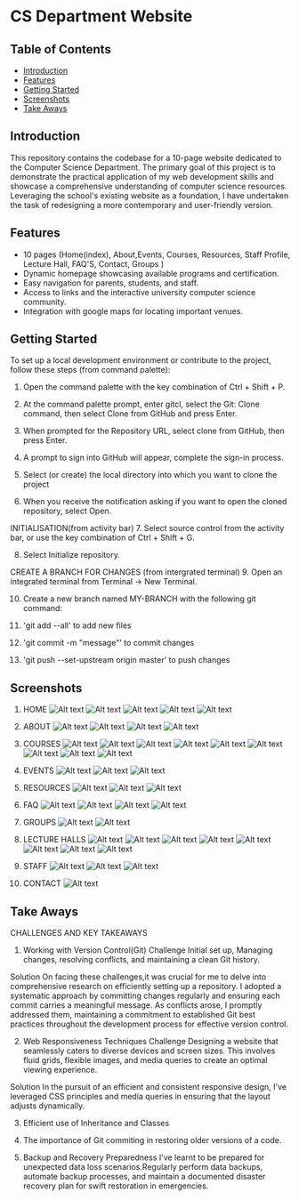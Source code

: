 # CS Department Website

## Table of Contents

- [Introduction](#introduction)
- [Features](#features)
- [Getting Started](#getting-started)
- [Screenshots](#screenshots)
- [Take Aways](#take-ways)


## Introduction

This repository contains the codebase for a 10-page website dedicated to the Computer Science Department. The primary goal of this project is to demonstrate the practical application of my web development skills and showcase a comprehensive understanding of computer science resources. Leveraging the school's existing website as a foundation, I have undertaken the task of redesigning a more contemporary and user-friendly version.


## Features
- 10 pages (Home(index), About,Events, Courses, Resources, Staff Profile, Lecture Hall, FAQ'S, Contact, Groups  )
- Dynamic homepage showcasing available programs and certification.
- Easy navigation for parents, students, and staff.
- Access to links and the interactive university computer science community.
- Integration with google maps for locating important venues.

## Getting Started

To set up a local development environment or contribute to the project, follow these steps (from command palette):

1. Open the command palette with the key combination of Ctrl + Shift + P.

2. At the command palette prompt, enter gitcl, select the Git: Clone command, then select Clone from GitHub and press Enter. 

3. When prompted for the Repository URL, select clone from GitHub, then press Enter.

4. A prompt to sign into GitHub will appear, complete the sign-in process.

5. Select (or create) the local directory into which you want to clone the project

6. When you receive the notification asking if you want to open the cloned repository, select Open.

INITIALISATION(from activity bar)
7. Select source control from the activity bar, or use the key combination of Ctrl + Shift + G.

8. Select Initialize repository.

CREATE A BRANCH FOR CHANGES (from intergrated terminal)
9. Open an integrated terminal from Terminal -> New Terminal.

10. Create a new branch named MY-BRANCH with the following git command:

11. 'git add --all' to add new files

12. 'git commit -m "message"' to commit changes

13. 'git push --set-upstream origin master' to push changes

## Screenshots

1. HOME
![Alt text](<SCREENSHOTS/HOME/Screenshot (72).png>)
![Alt text](<SCREENSHOTS/HOME/Screenshot (73).png>)
![Alt text](<SCREENSHOTS/HOME/Screenshot (74).png>)
![Alt text](<SCREENSHOTS/HOME/Screenshot (75).png>)
![Alt text](<SCREENSHOTS/HOME/Screenshot (76).png>)

2. ABOUT
![Alt text](<SCREENSHOTS/ABOUT/Screenshot (77).png>)
![Alt text](<SCREENSHOTS/ABOUT/Screenshot (88).png>)
![Alt text](<SCREENSHOTS/ABOUT/Screenshot (89).png>)
![Alt text](<SCREENSHOTS/ABOUT/Screenshot (90).png>)

3. COURSES
![Alt text](<SCREENSHOTS/COURSES/Screenshot (78).png>)
![Alt text](<SCREENSHOTS/COURSES/Screenshot (79).png>)
![Alt text](<SCREENSHOTS/COURSES/Screenshot (80).png>)
![Alt text](<SCREENSHOTS/COURSES/Screenshot (81).png>)
![Alt text](<SCREENSHOTS/COURSES/Screenshot (82).png>)
![Alt text](<SCREENSHOTS/COURSES/Screenshot (83).png>)
![Alt text](<SCREENSHOTS/COURSES/Screenshot (84).png>)
![Alt text](<SCREENSHOTS/COURSES/Screenshot (86).png>)
![Alt text](<SCREENSHOTS/COURSES/Screenshot (87).png>)

4. EVENTS
![Alt text](<SCREENSHOTS/EVENTS/Screenshot (94).png>)
![Alt text](<SCREENSHOTS/EVENTS/Screenshot (95).png>)
![Alt text](<SCREENSHOTS/EVENTS/Screenshot (96).png>)

5. RESOURCES
![Alt text](<SCREENSHOTS/FACILITIES/Screenshot (102).png>)
![Alt text](<SCREENSHOTS/FACILITIES/Screenshot (103).png>)
![Alt text](<SCREENSHOTS/FACILITIES/Screenshot (104).png>)

6. FAQ
![Alt text](<SCREENSHOTS/FAQ/Screenshot (97).png>)
![Alt text](<SCREENSHOTS/FAQ/Screenshot (98).png>)
![Alt text](<SCREENSHOTS/FAQ/Screenshot (99).png>)
![Alt text](<SCREENSHOTS/FAQ/Screenshot (100).png>)

7. GROUPS
![Alt text](<SCREENSHOTS/GROUPS/Screenshot (92).png>)
![Alt text](<SCREENSHOTS/GROUPS/Screenshot (93).png>)

8. LECTURE HALLS
![Alt text](<SCREENSHOTS/LECT HALLS/Screenshot (101).png>)
![Alt text](<SCREENSHOTS/LECT HALLS/Screenshot (105).png>)
![Alt text](<SCREENSHOTS/LECT HALLS/Screenshot (106).png>)
![Alt text](<SCREENSHOTS/LECT HALLS/Screenshot (107).png>)
![Alt text](<SCREENSHOTS/LECT HALLS/Screenshot (108).png>)
![Alt text](<SCREENSHOTS/LECT HALLS/Screenshot (109).png>)
![Alt text](<SCREENSHOTS/LECT HALLS/Screenshot (110).png>)
![Alt text](<SCREENSHOTS/LECT HALLS/Screenshot (111).png>)

9. STAFF
![Alt text](<SCREENSHOTS/STAFF/Screenshot (113).png>)
![Alt text](<SCREENSHOTS/STAFF/Screenshot (114).png>)
![Alt text](<SCREENSHOTS/STAFF/Screenshot (115).png>)

10. CONTACT 
![Alt text](<SCREENSHOTS/Screenshot (112).png>)


## Take Aways
CHALLENGES AND KEY TAKEAWAYS
1. Working with Version Control(Git)
Challenge 
 Initial set up, Managing changes, resolving conflicts, and maintaining a clean Git history.

Solution
On facing these challenges,it was crucial for me to delve into comprehensive research on efficiently setting up a repository. I adopted a systematic approach by committing changes regularly and ensuring each commit carries a meaningful message. As conflicts arose, I promptly addressed them, maintaining a commitment to established Git best practices throughout the development process for effective version control.

2. Web Responsiveness Techniques
Challenge
Designing a website that seamlessly caters to diverse devices and screen sizes. This involves fluid grids, flexible images, and media queries to create an optimal viewing experience.

Solution
In the pursuit of an efficient and consistent responsive design, I've leveraged CSS principles and media queries in ensuring that the layout adjusts dynamically.

3. Efficient use of Inheritance and Classes

4. The importance of Git commiting in restoring older versions of a code.

5. Backup and Recovery Preparedness
I've learnt to be prepared for unexpected data loss scenarios.Regularly perform data backups, automate backup processes, and maintain a documented disaster recovery plan for swift restoration in emergencies.



